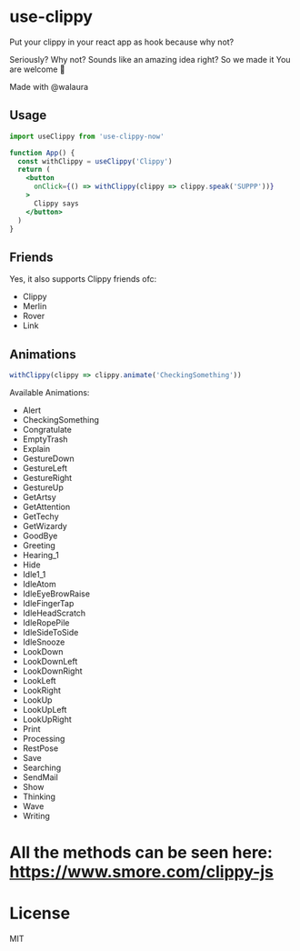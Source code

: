 # use-clippy

Put your clippy in your react app as hook because why not?

Seriously? Why not? Sounds like an amazing idea right? So we made it You are welcome 🌈

Made with @walaura

## Usage

```jsx
import useClippy from 'use-clippy-now'

function App() {
  const withClippy = useClippy('Clippy')
  return (
    <button
      onClick={() => withClippy(clippy => clippy.speak('SUPPP'))}
    >
      Clippy says
    </button>
  )
}
```

## Friends

Yes, it also supports Clippy friends ofc:

- Clippy
- Merlin
- Rover
- Link

## Animations

```js
withClippy(clippy => clippy.animate('CheckingSomething'))
```

Available Animations:

- Alert
- CheckingSomething
- Congratulate
- EmptyTrash
- Explain
- GestureDown
- GestureLeft
- GestureRight
- GestureUp
- GetArtsy
- GetAttention
- GetTechy
- GetWizardy
- GoodBye
- Greeting
- Hearing_1
- Hide
- Idle1_1
- IdleAtom
- IdleEyeBrowRaise
- IdleFingerTap
- IdleHeadScratch
- IdleRopePile
- IdleSideToSide
- IdleSnooze
- LookDown
- LookDownLeft
- LookDownRight
- LookLeft
- LookRight
- LookUp
- LookUpLeft
- LookUpRight
- Print
- Processing
- RestPose
- Save
- Searching
- SendMail
- Show
- Thinking
- Wave
- Writing

# All the methods can be seen here: https://www.smore.com/clippy-js

# License

MIT
